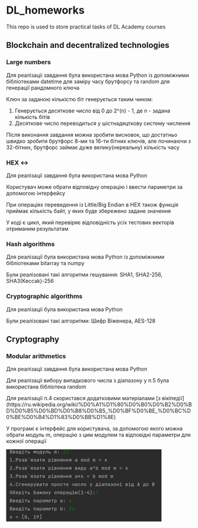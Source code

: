 # DL_homeworks
<p>This repo is used to store practical tasks of DL Academy courses</p>

## Blockchain and decentralized technologies

### Large numbers

<p>Для реалізаціі завдання була використана мова Python із допоміжними бібліотеками datetime для заміру часу брутфорсу та random для генерації рандомного ключа</p>
<p>Ключ за заданою кількістю біт генерується таким чином: </p>
<ol>
  <li>Генерується десяткове число від 0 до 2^(n) - 1, де n - задана кількість бітів</li> 
  <li>Десяткове число переводиться у шістнадяцткову систему числення</li>
</ol>
<p>Після виконання завдання можна зробити висновок, що достатньо швидко зробити брутфорс 8-ми та 16-ти бітних ключів, але починаючи з 32-бітних, брутфорс займає дуже велику(нереальну) кількість часу</p>

### HEX <->
<p>Для реалізаціі завдання була використана мова Python</p>
<p>Користувач може обрати відповідну операцію і ввести параметри за допомогою інтерфейсу</p>
<p>При операціях переведення із Little/Big Endian в HEX також функція приймає кількість байт, у яких буде збережено задане значення</p>
<p>У коді є цикл, який перевіряє відповідність усіх тестових векторів отриманим результатам</p>

### Hash algorithms 
<p>Для реалізації була використана мова Python із допоміжними бібліотеками bitarray та numpy</p>
<p>Були реалізовані такі алгоритми гешування: SHA1, SHA2-256, SHA3(Keccak)-256</p>

### Cryptographic algorithms
<p>Для реалізації була використана мова Python</p>
<p>Були реалізовані такі алгоритми: Шифр Віженера, AES-128</p>

## Cryptography

### Modular arithmetics 

<p>Для реалізаціі завдання була використана мова Python</p>
<p>Для реалізаціі вибору випадкового числа з діапазону у п.5 була використана бібліотека random</p>
Для реалізації п.4 скористався додатковими матеріалами [з вікіпедії](https://ru.wikipedia.org/wiki/%D0%A1%D1%80%D0%B0%D0%B2%D0%BD%D0%B5%D0%BD%D0%B8%D0%B5_%D0%BF%D0%BE_%D0%BC%D0%BE%D0%B4%D1%83%D0%BB%D1%8E) 
<p>У програмі є інтерфейс для користувача, за допомогою якого можна обрати модуль m, операцію з цим модулем та відповідні параметри для кожної операції</p>

![interface image](/assets/images/interface_modulararithmetics.jpg)

